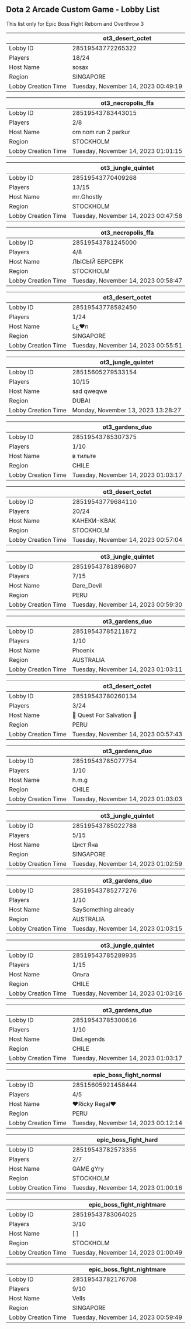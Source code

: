 ## Dota 2 Arcade Custom Game - Lobby List

This list only for Epic Boss Fight Reborn and Overthrow 3

|  | ot3_desert_octet |
| ------ | ------ |
| Lobby ID | 28519543772265322 |
| Players | 18/24 |
| Host Name | sosax |
| Region | SINGAPORE |
| Lobby Creation Time | Tuesday, November 14, 2023 00:49:19 |


|  | ot3_necropolis_ffa |
| ------ | ------ |
| Lobby ID | 28519543783443015 |
| Players | 2/8 |
| Host Name | om nom run 2 parkur |
| Region | STOCKHOLM |
| Lobby Creation Time | Tuesday, November 14, 2023 01:01:15 |


|  | ot3_jungle_quintet |
| ------ | ------ |
| Lobby ID | 28519543770409268 |
| Players | 13/15 |
| Host Name | mr.Ghostly |
| Region | STOCKHOLM |
| Lobby Creation Time | Tuesday, November 14, 2023 00:47:58 |


|  | ot3_necropolis_ffa |
| ------ | ------ |
| Lobby ID | 28519543781245000 |
| Players | 4/8 |
| Host Name | ЛЫСЫЙ БЕРСЕРК |
| Region | STOCKHOLM |
| Lobby Creation Time | Tuesday, November 14, 2023 00:58:47 |


|  | ot3_desert_octet |
| ------ | ------ |
| Lobby ID | 28519543778582450 |
| Players | 1/24 |
| Host Name | Lﻉ♥n |
| Region | SINGAPORE |
| Lobby Creation Time | Tuesday, November 14, 2023 00:55:51 |


|  | ot3_jungle_quintet |
| ------ | ------ |
| Lobby ID | 28515605279533154 |
| Players | 10/15 |
| Host Name | sad qweqwe |
| Region | DUBAI |
| Lobby Creation Time | Monday, November 13, 2023 13:28:27 |


|  | ot3_gardens_duo |
| ------ | ------ |
| Lobby ID | 28519543785307375 |
| Players | 1/10 |
| Host Name | в тильте |
| Region | CHILE |
| Lobby Creation Time | Tuesday, November 14, 2023 01:03:17 |


|  | ot3_desert_octet |
| ------ | ------ |
| Lobby ID | 28519543779684110 |
| Players | 20/24 |
| Host Name | КАНЕКИ-КВАК |
| Region | STOCKHOLM |
| Lobby Creation Time | Tuesday, November 14, 2023 00:57:04 |


|  | ot3_jungle_quintet |
| ------ | ------ |
| Lobby ID | 28519543781896807 |
| Players | 7/15 |
| Host Name | Dare_Devil |
| Region | PERU |
| Lobby Creation Time | Tuesday, November 14, 2023 00:59:30 |


|  | ot3_gardens_duo |
| ------ | ------ |
| Lobby ID | 28519543785211872 |
| Players | 1/10 |
| Host Name | Phoenix |
| Region | AUSTRALIA |
| Lobby Creation Time | Tuesday, November 14, 2023 01:03:11 |


|  | ot3_desert_octet |
| ------ | ------ |
| Lobby ID | 28519543780260134 |
| Players | 3/24 |
| Host Name |  Quest For Salvation  |
| Region | PERU |
| Lobby Creation Time | Tuesday, November 14, 2023 00:57:43 |


|  | ot3_gardens_duo |
| ------ | ------ |
| Lobby ID | 28519543785077754 |
| Players | 1/10 |
| Host Name | h.m.g |
| Region | CHILE |
| Lobby Creation Time | Tuesday, November 14, 2023 01:03:03 |


|  | ot3_jungle_quintet |
| ------ | ------ |
| Lobby ID | 28519543785022788 |
| Players | 5/15 |
| Host Name | Цист Яна |
| Region | SINGAPORE |
| Lobby Creation Time | Tuesday, November 14, 2023 01:02:59 |


|  | ot3_gardens_duo |
| ------ | ------ |
| Lobby ID | 28519543785277276 |
| Players | 1/10 |
| Host Name | SaySomething already |
| Region | AUSTRALIA |
| Lobby Creation Time | Tuesday, November 14, 2023 01:03:15 |


|  | ot3_jungle_quintet |
| ------ | ------ |
| Lobby ID | 28519543785289935 |
| Players | 1/15 |
| Host Name | Ольга |
| Region | CHILE |
| Lobby Creation Time | Tuesday, November 14, 2023 01:03:16 |


|  | ot3_gardens_duo |
| ------ | ------ |
| Lobby ID | 28519543785300616 |
| Players | 1/10 |
| Host Name | DisLegends |
| Region | CHILE |
| Lobby Creation Time | Tuesday, November 14, 2023 01:03:17 |


|  | epic_boss_fight_normal |
| ------ | ------ |
| Lobby ID | 28515605921458444 |
| Players | 4/5 |
| Host Name | ♥Ricky Regal♥ |
| Region | PERU |
| Lobby Creation Time | Tuesday, November 14, 2023 00:12:14 |


|  | epic_boss_fight_hard |
| ------ | ------ |
| Lobby ID | 28519543782573355 |
| Players | 2/7 |
| Host Name | GAME gYry |
| Region | STOCKHOLM |
| Lobby Creation Time | Tuesday, November 14, 2023 01:00:16 |


|  | epic_boss_fight_nightmare |
| ------ | ------ |
| Lobby ID | 28519543783064025 |
| Players | 3/10 |
| Host Name | [                         ] |
| Region | STOCKHOLM |
| Lobby Creation Time | Tuesday, November 14, 2023 01:00:49 |


|  | epic_boss_fight_nightmare |
| ------ | ------ |
| Lobby ID | 28519543782176708 |
| Players | 9/10 |
| Host Name | Vells |
| Region | SINGAPORE |
| Lobby Creation Time | Tuesday, November 14, 2023 00:59:49 |


